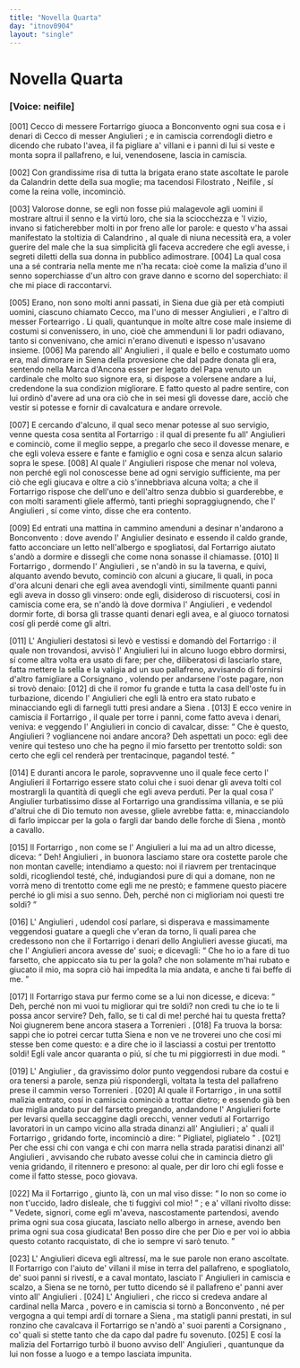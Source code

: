 ```yaml
---
title: "Novella Quarta"
day: "itnov0904"
layout: "single"
---
```

<div id="nov0904" type="novella" who="neifile">
 <h1>
  Novella Quarta
 </h1>
 <argument>
  <p>
   <h3>
    [Voice: neifile]
   </h3>
  </p>
  <p>
   <a name="p09040001">
    [001]
   </a>
   <name persref="ceccofortarrigo" type="person">
    Cecco di messere Fortarrigo
   </name>
   giuoca a
   <name placeref="bonconvento" type="place">
    Bonconvento
   </name>
   ogni sua cosa e i denari di
   <name persref="ceccoangiulieri" type="person">
    Cecco di messer Angiulieri
   </name>
   ; e in camiscia correndogli dietro e dicendo che rubato l'avea, il fa pigliare a' villani e i panni di lui si veste e monta sopra il pallafreno, e lui, venendosene, lascia in camiscia.
  </p>
 </argument>
 <div3 type="commentary" who="author">
  <p>
   <a name="p09040002">
    [002]
   </a>
   Con grandissime risa di tutta la brigata erano state ascoltate le parole da
   <name persref="calandrino" type="person">
    Calandrin
   </name>
   dette della sua moglie; ma tacendosi
   <name persref="filostrato" type="person">
    Filostrato
   </name>
   ,
   <name persref="neifile" type="person">
    Neifile
   </name>
   , s&iacute; come la
   <name persref="emilia" type="person">
    reina
   </name>
   volle, incominci&ograve;.
  </p>
 </div3>
 <div3 type="commentary" who="neifile">
  <p>
   <a name="p09040003">
    [003]
   </a>
   Valorose donne, se egli non fosse pi&uacute; malagevole agli uomini il mostrare altrui il senno e la virt&uacute; loro, che sia la sciocchezza e 'l vizio, invano si faticherebber molti in por freno alle lor parole: e questo v'ha assai manifestato la stoltizia di
   <name persref="calandrino" type="person">
    Calandrino
   </name>
   , al quale di niuna necessit&agrave; era, a voler guerire del male che la sua simplicit&agrave; gli faceva accredere che egli avesse, i segreti diletti della sua donna in pubblico adimostrare.
   <a name="p09040004">
    [004]
   </a>
   La qual cosa una a s&eacute; contraria nella mente me n'ha recata: cio&egrave; come la malizia d'uno il senno soperchiasse d'un altro con grave danno e scorno del soperchiato: il che mi piace di raccontarvi.
  </p>
 </div3>
 <p>
  <a name="p09040005">
   [005]
  </a>
  Erano, non sono molti anni passati, in
  <name placeref="siena" type="place">
   Siena
  </name>
  due gi&agrave; per et&agrave; compiuti uomini, ciascuno chiamato Cecco, ma l'uno di
  <name persref="ceccoangiulieri" type="person">
   messer Angiulieri
  </name>
  , e l'altro di
  <name persref="ceccofortarrigo" type="person">
   messer Fortearrigo
  </name>
  . Li quali, quantunque in molte altre cose male insieme di costumi si convenissero, in uno, cio&egrave; che ammenduni li lor padri odiavano, tanto si convenivano, che amici n'erano divenuti e ispesso n'usavano insieme.
  <a name="p09040006">
   [006]
  </a>
  Ma parendo all'
  <name persref="ceccoangiulieri" type="person">
   Angiulieri
  </name>
  , il quale e bello e costumato uomo era, mal dimorare in
  <name placeref="siena" type="place">
   Siena
  </name>
  della provesione che dal padre donata gli era, sentendo nella
  <name placeref="ancona" type="place">
   Marca d'Ancona
  </name>
  esser per legato del Papa venuto un cardinale che molto suo signore era, si dispose a volersene andare a lui, credendone la sua condizion migliorare. E fatto questo al padre sentire, con lui ordin&ograve; d'avere ad una ora ci&ograve; che in sei mesi gli dovesse dare, acci&ograve; che vestir si potesse e fornir di cavalcatura e andare orrevole.
 </p>
 <p>
  <a name="p09040007">
   [007]
  </a>
  E cercando d'alcuno, il qual seco menar potesse al suo servigio, venne questa cosa sentita al
  <name persref="ceccofortarrigo" type="person">
   Fortarrigo
  </name>
  : il qual di presente fu all'
  <name persref="ceccoangiulieri" type="person">
   Angiulieri
  </name>
  e cominci&ograve;, come il meglio seppe, a pregarlo che seco il dovesse menare, e che egli voleva essere e fante e famiglio e ogni cosa e senza alcun salario sopra le spese.
  <a name="p09040008">
   [008]
  </a>
  Al quale l'
  <name persref="ceccoangiulieri" type="person">
   Angiulieri
  </name>
  rispose che menar nol voleva, non perch&eacute; egli nol conoscesse bene ad ogni servigio sufficiente, ma per ci&ograve; che egli giucava e oltre a ci&ograve; s'innebbriava alcuna volta; a che il
  <name persref="ceccofortarrigo" type="person">
   Fortarrigo
  </name>
  rispose che dell'uno e dell'altro senza dubbio si guarderebbe, e con molti saramenti gliele afferm&ograve;, tanti prieghi sopraggiugnendo, che l'
  <name persref="ceccoangiulieri" type="person">
   Angiulieri
  </name>
  , s&iacute; come vinto, disse che era contento.
 </p>
 <p>
  <a name="p09040009">
   [009]
  </a>
  Ed entrati una mattina in cammino amenduni a desinar n'andarono a
  <name placeref="bonconvento" type="place">
   Bonconvento
  </name>
  : dove avendo l'
  <name persref="ceccoangiulieri" type="person">
   Angiulier
  </name>
  desinato e essendo il caldo grande, fatto acconciare un letto nell'albergo e spogliatosi, dal
  <name persref="ceccofortarrigo" type="person">
   Fortarrigo
  </name>
  aiutato s'and&ograve; a dormire e dissegli che come nona sonasse il chiamasse.
  <a name="p09040010">
   [010]
  </a>
  Il
  <name persref="ceccofortarrigo" type="person">
   Fortarrigo
  </name>
  , dormendo l'
  <name persref="ceccoangiulieri" type="person">
   Angiulieri
  </name>
  , se n'and&ograve; in su la taverna, e quivi, alquanto avendo bevuto, cominci&ograve; con alcuni a giucare, li quali, in poca d'ora alcuni denari che egli avea avendogli vinti, similmente quanti panni egli aveva in dosso gli vinsero: onde egli, disideroso di riscuotersi, cos&iacute; in camiscia come era, se n'and&ograve; l&agrave; dove dormiva l'
  <name persref="ceccoangiulieri" type="person">
   Angiulieri
  </name>
  , e vedendol dormir forte, di borsa gli trasse quanti denari egli avea, e al giuoco tornatosi cos&iacute; gli perd&eacute; come gli altri.
 </p>
 <p>
  <a name="p09040011">
   [011]
  </a>
  L'
  <name persref="ceccoangiulieri" type="person">
   Angiulieri
  </name>
  destatosi si lev&ograve; e vestissi e domand&ograve; del
  <name persref="ceccofortarrigo" type="person">
   Fortarrigo
  </name>
  : il quale non trovandosi, avvis&ograve; l'
  <name persref="ceccoangiulieri" type="person">
   Angiulieri
  </name>
  lui in alcuno luogo ebbro dormirsi, s&iacute; come altra volta era usato di fare; per che, diliberatosi di lasciarlo stare, fatta mettere la sella e la valigia ad un suo pallafreno, avvisando di fornirsi d'altro famigliare a
  <name placeref="corsignano" type="place">
   Corsignano
  </name>
  , volendo per andarsene l'oste pagare, non si trov&ograve; denaio:
  <a name="p09040012">
   [012]
  </a>
  di che il romor fu grande e tutta la casa dell'oste fu in turbazione, dicendo l'
  <name persref="ceccoangiulieri" type="person">
   Angiulieri
  </name>
  che egli l&agrave; entro era stato rubato e minacciando egli di farnegli tutti presi andare a
  <name placeref="siena" type="place">
   Siena
  </name>
  .
  <a name="p09040013">
   [013]
  </a>
  E ecco venire in camiscia il
  <name persref="ceccofortarrigo" type="person">
   Fortarrigo
  </name>
  , il quale per torre i panni, come fatto aveva i denari, veniva: e veggendo l'
  <name persref="ceccoangiulieri" type="person">
   Angiulieri
  </name>
  in concio di cavalcar, disse:
  <q direct="unspecified" who="ceccofortarrigo">
   Che &egrave; questo,
   <name persref="ceccoangiulieri" type="person">
    Angiulieri
   </name>
   ? vogliancene noi andare ancora? Deh aspettati un poco: egli dee venire qui testeso uno che ha pegno il mio farsetto per trentotto soldi: son certo che egli cel render&agrave; per trentacinque, pagandol test&eacute;.
  </q>
 </p>
 <p>
  <a name="p09040014">
   [014]
  </a>
  E duranti ancora le parole, sopravvenne uno il quale fece certo l'
  <name persref="ceccoangiulieri" type="person">
   Angiulieri
  </name>
  il
  <name persref="ceccofortarrigo" type="person">
   Fortarrigo
  </name>
  essere stato colui che i suoi denar gli aveva tolti col mostrargli la quantit&agrave; di quegli che egli aveva perduti. Per la qual cosa l'
  <name persref="ceccoangiulieri" type="person">
   Angiulier
  </name>
  turbatissimo disse al
  <name persref="ceccofortarrigo" type="person">
   Fortarrigo
  </name>
  una grandissima villania, e se pi&uacute; d'altrui che di Dio temuto non avesse, gliele avrebbe fatta: e, minacciandolo di farlo impiccar per la gola o fargli dar bando delle forche di
  <name placeref="siena" type="place">
   Siena
  </name>
  , mont&ograve; a cavallo.
 </p>
 <p>
  <a name="p09040015">
   [015]
  </a>
  Il
  <name persref="ceccofortarrigo" type="person">
   Fortarrigo
  </name>
  , non come se l'
  <name persref="ceccoangiulieri" type="person">
   Angiulieri
  </name>
  a lui ma ad un altro dicesse, diceva:
  <q direct="unspecified" who="ceccofortarrigo">
   Deh!
   <name persref="ceccoangiulieri" type="person">
    Angiulieri
   </name>
   , in buonora lasciamo stare ora costette parole che non montan cavelle; intendiamo a questo: noi il riavrem per trentacinque soldi, ricogliendol test&eacute;, ch&eacute;, indugiandosi pure di qui a domane, non ne vorr&agrave; meno di trentotto come egli me ne prest&ograve;; e fammene questo piacere perch&eacute; io gli misi a suo senno. Deh, perch&eacute; non ci miglioriam noi questi tre soldi?
  </q>
 </p>
 <p>
  <a name="p09040016">
   [016]
  </a>
  L'
  <name persref="ceccoangiulieri" type="person">
   Angiulieri
  </name>
  , udendol cos&iacute; parlare, si disperava e massimamente veggendosi guatare a quegli che v'eran da torno, li quali parea che credessono non che il
  <name persref="ceccofortarrigo" type="person">
   Fortarrigo
  </name>
  i denari dello
  <name persref="ceccoangiulieri" type="person">
   Angiulieri
  </name>
  avesse giucati, ma che l'
  <name persref="ceccoangiulieri" type="person">
   Angiulieri
  </name>
  ancora avesse de' suoi; e dicevagli:
  <q direct="unspecified" who="ceccoangiulieri">
   Che ho io a fare di tuo farsetto, che appiccato sia tu per la gola? che non solamente m'hai rubato e giucato il mio, ma sopra ci&ograve; hai impedita la mia andata, e anche ti fai beffe di me.
  </q>
 </p>
 <p>
  <a name="p09040017">
   [017]
  </a>
  Il
  <name persref="ceccofortarrigo" type="person">
   Fortarrigo
  </name>
  stava pur fermo come se a lui non dicesse, e diceva:
  <q direct="unspecified" who="ceccofortarrigo">
   Deh, perch&eacute; non mi vuoi tu migliorar qui tre soldi? non credi tu che io te li possa ancor servire? Deh, fallo, se ti cal di me! perch&eacute; hai tu questa fretta? Noi giugnerem bene ancora stasera a
   <name placeref="torrenieri" type="place">
    Torrenieri
   </name>
   .
   <a name="p09040018">
    [018]
   </a>
   Fa truova la borsa: sappi che io potrei cercar tutta
   <name placeref="siena" type="place">
    Siena
   </name>
   e non ve ne troverei uno che cos&iacute; mi stesse ben come questo: e a dire che io il lasciassi a costui per trentotto soldi! Egli vale ancor quaranta o pi&uacute;, s&iacute; che tu mi piggiorresti in due modi.
  </q>
 </p>
 <p>
  <a name="p09040019">
   [019]
  </a>
  L'
  <name persref="ceccoangiulieri" type="person">
   Angiulier
  </name>
  , da gravissimo dolor punto veggendosi rubare da costui e ora tenersi a parole, senza pi&uacute; rispondergli, voltata la testa del pallafreno prese il cammin verso
  <name placeref="torrenieri" type="place">
   Torrenieri
  </name>
  .
  <a name="p09040020">
   [020]
  </a>
  Al quale il
  <name persref="ceccofortarrigo" type="person">
   Fortarrigo
  </name>
  , in una sottil malizia entrato, cos&iacute; in camiscia cominci&ograve; a trottar dietro; e essendo gi&agrave; ben due miglia andato pur del farsetto pregando, andandone l'
  <name persref="ceccoangiulieri" type="person">
   Angiulieri
  </name>
  forte per levarsi quella seccaggine dagli orecchi, venner veduti al
  <name persref="ceccofortarrigo" type="person">
   Fortarrigo
  </name>
  lavoratori in un campo vicino alla strada dinanzi all'
  <name persref="ceccoangiulieri" type="person">
   Angiulieri
  </name>
  ; a' quali il
  <name persref="ceccofortarrigo" type="person">
   Fortarrigo
  </name>
  , gridando forte, incominci&ograve; a dire:
  <q direct="unspecified" who="ceccofortarrigo">
   Pigliatel, pigliatelo
  </q>
  .
  <a name="p09040021">
   [021]
  </a>
  Per che essi chi con vanga e chi con marra nella strada paratisi dinanzi all'
  <name persref="ceccoangiulieri" type="person">
   Angiulieri
  </name>
  , avvisando che rubato avesse colui che in camincia dietro gli venia gridando, il ritennero e presono: al quale, per dir loro chi egli fosse e come il fatto stesse, poco giovava.
 </p>
 <p>
  <a name="p09040022">
   [022]
  </a>
  Ma il
  <name persref="ceccofortarrigo" type="person">
   Fortarrigo
  </name>
  , giunto l&agrave;, con un mal viso disse:
  <q direct="unspecified" who="ceccoangiulieri">
   Io non so come io non t'uccido, ladro disleale, che ti fuggivi col mio!
  </q>
  ; e a' villani rivolto disse:
  <q direct="unspecified" who="ceccoangiulieri">
   Vedete, signori, come egli m'aveva, nascostamente partendosi, avendo prima ogni sua cosa giucata, lasciato nello albergo in arnese, avendo ben prima ogni sua cosa giudicata! Ben posso dire che per Dio e per voi io abbia questo cotanto racquistato, di che io sempre vi sar&ograve; tenuto.
  </q>
 </p>
 <p>
  <a name="p09040023">
   [023]
  </a>
  L'
  <name persref="ceccoangiulieri" type="person">
   Angiulieri
  </name>
  diceva egli altress&iacute;, ma le sue parole non erano ascoltate. Il
  <name persref="ceccofortarrigo" type="person">
   Fortarrigo
  </name>
  con l'aiuto de' villani il mise in terra del pallafreno, e spogliatolo, de' suoi panni si rivest&iacute;, e a caval montato, lasciato l'
  <name persref="ceccoangiulieri" type="person">
   Angiulieri
  </name>
  in camiscia e scalzo, a
  <name placeref="siena" type="place">
   Siena
  </name>
  se ne torn&ograve;, per tutto dicendo s&eacute; il pallafreno e' panni aver vinto all'
  <name persref="ceccoangiulieri" type="person">
   Angiulieri
  </name>
  .
  <a name="p09040024">
   [024]
  </a>
  L'
  <name persref="ceccoangiulieri" type="person">
   Angiulieri
  </name>
  , che ricco si credeva andare al cardinal nella
  <name placeref="ancona" type="place">
   Marca
  </name>
  , povero e in camiscia si torn&ograve; a
  <name placeref="bonconvento" type="place">
   Bonconvento
  </name>
  , n&eacute; per vergogna a qui tempi ard&iacute; di tornare a
  <name placeref="siena" type="place">
   Siena
  </name>
  , ma statigli panni prestati, in sul ronzino che cavalcava il
  <name persref="ceccofortarrigo" type="person">
   Fortarrigo
  </name>
  se n'and&ograve; a' suoi parenti a
  <name placeref="corsignano" type="place">
   Corsignano
  </name>
  , co' quali si stette tanto che da capo dal padre fu sovenuto.
  <a name="p09040025">
   [025]
  </a>
  E cos&iacute; la malizia del
  <name persref="ceccofortarrigo" type="person">
   Fortarrigo
  </name>
  turb&ograve; il buono avviso dell'
  <name persref="ceccoangiulieri" type="person">
   Angiulieri
  </name>
  , quantunque da lui non fosse a luogo e a tempo lasciata impunita.
 </p>
</div>